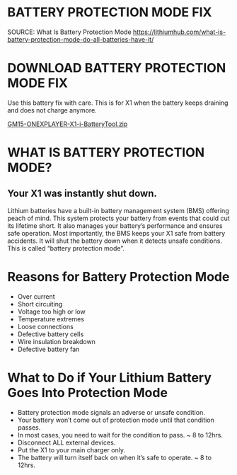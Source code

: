 # BATTERY PROTECTION MODE FIX
SOURCE: What Is Battery Protection Mode https://lithiumhub.com/what-is-battery-protection-mode-do-all-batteries-have-it/

# DOWNLOAD BATTERY PROTECTION MODE FIX
Use this battery fix with care. This is for X1 when the battery keeps draining and does not charge anymore.

[GM15-ONEXPLAYER-X1-i-BatteryTool.zip](https://github.com/davidteosk/Onexplayer-X1-EGPU-Guide/files/15172504/GM15-ONEXPLAYER-X1-i-BatteryTool.zip)

# WHAT IS BATTERY PROTECTION MODE?
## Your X1 was instantly shut down.
Lithium batteries have a built-in battery management system (BMS) offering peach of mind. This system protects your battery from events that could cut its lifetime short. It also manages your battery’s performance and ensures safe operation. Most importantly, the BMS keeps your X1 safe from battery accidents. It will shut the battery down when it detects unsafe conditions. This is called “battery protection mode”. 

# Reasons for Battery Protection Mode
- Over current
- Short circuiting
- Voltage too high or low
- Temperature extremes
- Loose connections
- Defective battery cells
- Wire insulation breakdown
- Defective battery fan

# What to Do if Your Lithium Battery Goes Into Protection Mode
- Battery protection mode signals an adverse or unsafe condition.
- Your battery won’t come out of protection mode until that condition passes.
- In most cases, you need to wait for the condition to pass. ~ 8 to 12hrs.
- Disconnect ALL external devices.
- Put the X1 to your main charger only.
- The battery will turn itself back on when it’s safe to operate. ~ 8 to 12hrs.
